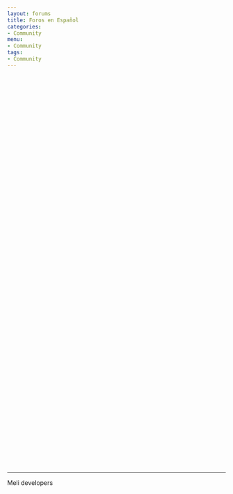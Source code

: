 ```yaml
---
layout: forums
title: Foros en Español 
categories: 
- Community
menu: 
- Community
tags: 
- Community
---
```


<iframe id="forum_embed"
  src="javascript:void(0)"
    scrolling="no"
      frameborder="0"
        width="100%"
          height="900">
</iframe>

<script type="text/javascript">
	uri = "https%3A%2F%2Fgroups.google.com%2Fforum%2Fembed%2F%3Fplace%3Dforum%2Fes-meli-developers%26hideforumtitle%3Dtrue%26hidesubject%3Dtrue%26fragments%3Dtrue%26showsearch%3Dtrue%26showpopout%3Dtrue%26showtabs%3Dfalse";
	uri = decodeURIComponent(uri);
	document.getElementById('forum_embed').src = uri;
</script>


- - -
Meli developers
